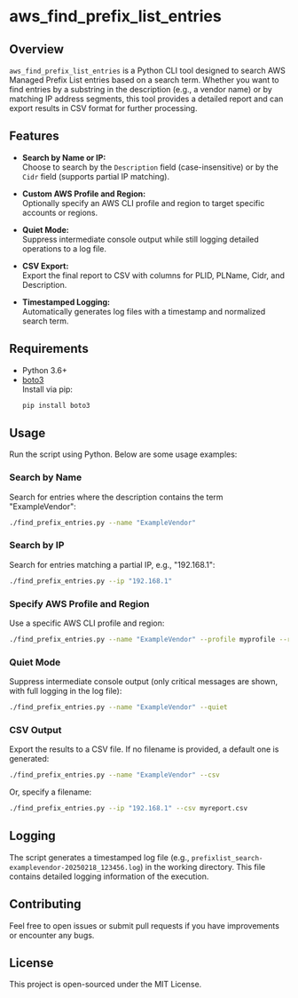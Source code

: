 # aws_find_prefix_list_entries

## Overview

`aws_find_prefix_list_entries` is a Python CLI tool designed to search AWS Managed Prefix List entries based on a search term. Whether you want to find entries by a substring in the description (e.g., a vendor name) or by matching IP address segments, this tool provides a detailed report and can export results in CSV format for further processing.

## Features

- **Search by Name or IP:**  
  Choose to search by the `Description` field (case-insensitive) or by the `Cidr` field (supports partial IP matching).

- **Custom AWS Profile and Region:**  
  Optionally specify an AWS CLI profile and region to target specific accounts or regions.

- **Quiet Mode:**  
  Suppress intermediate console output while still logging detailed operations to a log file.

- **CSV Export:**  
  Export the final report to CSV with columns for PLID, PLName, Cidr, and Description.

- **Timestamped Logging:**  
  Automatically generates log files with a timestamp and normalized search term.

## Requirements

- Python 3.6+
- [boto3](https://boto3.amazonaws.com/v1/documentation/api/latest/index.html)  
  Install via pip:
  ```bash
  pip install boto3
  ```

## Usage

Run the script using Python. Below are some usage examples:

### Search by Name

Search for entries where the description contains the term "ExampleVendor":
```bash
./find_prefix_entries.py --name "ExampleVendor"
```

### Search by IP

Search for entries matching a partial IP, e.g., "192.168.1":
```bash
./find_prefix_entries.py --ip "192.168.1"
```

### Specify AWS Profile and Region

Use a specific AWS CLI profile and region:
```bash
./find_prefix_entries.py --name "ExampleVendor" --profile myprofile --region us-east-1
```

### Quiet Mode

Suppress intermediate console output (only critical messages are shown, with full logging in the log file):
```bash
./find_prefix_entries.py --name "ExampleVendor" --quiet
```

### CSV Output

Export the results to a CSV file. If no filename is provided, a default one is generated:
```bash
./find_prefix_entries.py --name "ExampleVendor" --csv
```
Or, specify a filename:
```bash
./find_prefix_entries.py --ip "192.168.1" --csv myreport.csv
```

## Logging

The script generates a timestamped log file (e.g., `prefixlist_search-examplevendor-20250218_123456.log`) in the working directory. This file contains detailed logging information of the execution.

## Contributing

Feel free to open issues or submit pull requests if you have improvements or encounter any bugs.

## License

This project is open-sourced under the MIT License.
